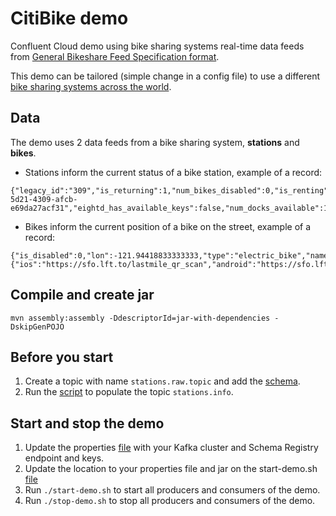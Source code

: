 # CitiBike demo 

Confluent Cloud demo using bike sharing systems real-time data feeds from [General Bikeshare Feed Specification format](https://github.com/MobilityData/gbfs).

This demo can be tailored (simple change in a config file) to use a different [bike sharing systems across the world](https://github.com/NABSA/gbfs/blob/master/systems.csv). 

## Data
The demo uses 2 data feeds from a bike sharing system, **stations** and **bikes**.

* Stations inform the current status of a bike station, example of a record:  
```
{"legacy_id":"309","is_returning":1,"num_bikes_disabled":0,"is_renting":1,"num_bikes_available":8,"is_installed":1,"station_status":"active","num_docks_disabled":0,"last_reported":1651445609,"station_id":"5c17e1c8-5d21-4309-afcb-e69da27acf31","eightd_has_available_keys":false,"num_docks_available":15,"num_ebikes_available":0}
```
* Bikes inform the current position of a bike on the street, example of a record:
```
{"is_disabled":0,"lon":-121.94418833333333,"type":"electric_bike","name":"057b404a7646a98aba39312342eea5b7","rental_uris":{"ios":"https://sfo.lft.to/lastmile_qr_scan","android":"https://sfo.lft.to/lastmile_qr_scan"},"bike_id":"057b404a7646a98aba39312342eea5b7","lat":37.327099,"is_reserved":0}
```

## Compile and create jar
```
mvn assembly:assembly -DdescriptorId=jar-with-dependencies -DskipGenPOJO
```

## Before you start
1. Create a topic with name `stations.raw.topic` and add the [schema](src/schemas/station_information_single.json).
2. Run the [script](src/main/scripts/load-station-region-info.sh) to populate the topic `stations.info`.

## Start and stop the demo
1. Update the properties [file](src/main/resources/bicyclesharing.nyc.properties) with your Kafka cluster and Schema Registry endpoint and keys.
2. Update the location to your properties file and jar on the start-demo.sh [file](src/main/scripts/start-demo.sh)
3. Run `./start-demo.sh` to start all producers and consumers of the demo.
4. Run `./stop-demo.sh` to stop all producers and consumers of the demo.

